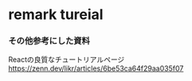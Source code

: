 # remark tureial

### その他参考にした資料
Reactの良質なチュートリアルページ
https://zenn.dev/likr/articles/6be53ca64f29aa035f07
